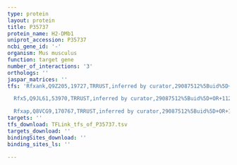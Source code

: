 ```yaml
---
type: protein
layout: protein
title: P35737
protein_name: H2-DMb1
uniprot_accession: P35737
ncbi_gene_id: '-'
organism: Mus musculus
function: target gene
number_of_interactions: '3'
orthologs: ''
jaspar_matrices: ''
tfs: 'Rfxank,Q9Z205,19727,TRRUST,inferred by curator,29087512%5Buid%5D+OR+11258423%5Buid%5D,Yes

  Rfx5,Q9JL61,53970,TRRUST,inferred by curator,29087512%5Buid%5D+OR+11258423%5Buid%5D,Yes

  Rfxap,Q8VCG9,170767,TRRUST,inferred by curator,29087512%5Buid%5D+OR+11258423%5Buid%5D,Yes'
targets: ''
tfs_download: TFLink_tfs_of_P35737.tsv
targets_download: ''
bindingSites_download: ''
binding_sites_ls: ''

---
```

